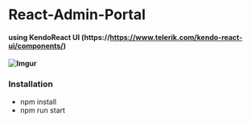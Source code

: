 # React-Admin-Portal
#### using KendoReact UI (https://https://www.telerik.com/kendo-react-ui/components/)
**![Imgur](https://github.com/timegold-websrc/React-Admin-Portal/blob/master/screen1.jpg)**
### Installation
- npm install
- npm run start